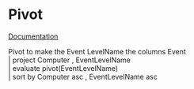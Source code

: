 # Pivot

[Documentation](https://kusto.azurewebsites.net/docs/query/pivotplugin.html)

Pivot to make the Event LevelName the columns
    Event  
    | project Computer , EventLevelName  
    | evaluate pivot(EventLevelName)  
    | sort by Computer asc , EventLevelName asc